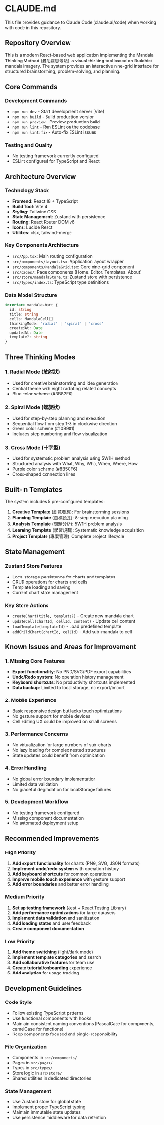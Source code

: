 # CLAUDE.md

This file provides guidance to Claude Code (claude.ai/code) when working with code in this repository.

## Repository Overview

This is a modern React-based web application implementing the Mandala Thinking Method (曼陀羅思考法), a visual thinking tool based on Buddhist mandala imagery. The system provides an interactive nine-grid interface for structured brainstorming, problem-solving, and planning.

## Core Commands

### Development Commands
- `npm run dev` - Start development server (Vite)
- `npm run build` - Build production version
- `npm run preview` - Preview production build
- `npm run lint` - Run ESLint on the codebase
- `npm run lint:fix` - Auto-fix ESLint issues

### Testing and Quality
- No testing framework currently configured
- ESLint configured for TypeScript and React

## Architecture Overview

### Technology Stack
- **Frontend**: React 18 + TypeScript
- **Build Tool**: Vite 4
- **Styling**: Tailwind CSS
- **State Management**: Zustand with persistence
- **Routing**: React Router DOM v6
- **Icons**: Lucide React
- **Utilities**: clsx, tailwind-merge

### Key Components Architecture
- `src/App.tsx`: Main routing configuration
- `src/components/Layout.tsx`: Application layout wrapper
- `src/components/MandalaGrid.tsx`: Core nine-grid component
- `src/pages/`: Page components (Home, Editor, Templates, About)
- `src/store/mandalaStore.ts`: Zustand store with persistence
- `src/types/index.ts`: TypeScript type definitions

### Data Model Structure
```typescript
interface MandalaChart {
  id: string
  title: string
  cells: MandalaCell[]
  thinkingMode: 'radial' | 'spiral' | 'cross'
  createdAt: Date
  updatedAt: Date
  template?: string
}
```

## Three Thinking Modes

### 1. Radial Mode (放射狀)
- Used for creative brainstorming and idea generation
- Central theme with eight radiating related concepts
- Blue color scheme (#3B82F6)

### 2. Spiral Mode (螺旋狀)
- Used for step-by-step planning and execution
- Sequential flow from step 1-8 in clockwise direction
- Green color scheme (#10B981)
- Includes step numbering and flow visualization

### 3. Cross Mode (十字型)
- Used for systematic problem analysis using 5W1H method
- Structured analysis with What, Why, Who, When, Where, How
- Purple color scheme (#8B5CF6)
- Cross-shaped connection lines

## Built-in Templates

The system includes 5 pre-configured templates:
1. **Creative Template** (創意發想): For brainstorming sessions
2. **Planning Template** (目標設定): 8-step execution planning
3. **Analysis Template** (問題分析): 5W1H problem analysis
4. **Learning Template** (學習規劃): Systematic knowledge acquisition
5. **Project Template** (專案管理): Complete project lifecycle

## State Management

### Zustand Store Features
- Local storage persistence for charts and templates
- CRUD operations for charts and cells
- Template loading and saving
- Current chart state management

### Key Store Actions
- `createChart(title, template?)` - Create new mandala chart
- `updateCell(chartId, cellId, content)` - Update cell content
- `loadTemplate(templateId)` - Load predefined template
- `addChildChart(chartId, cellId)` - Add sub-mandala to cell

## Known Issues and Areas for Improvement

### 1. Missing Core Features
- **Export functionality**: No PNG/SVG/PDF export capabilities
- **Undo/Redo system**: No operation history management
- **Keyboard shortcuts**: No productivity shortcuts implemented
- **Data backup**: Limited to local storage, no export/import

### 2. Mobile Experience
- Basic responsive design but lacks touch optimizations
- No gesture support for mobile devices
- Cell editing UX could be improved on small screens

### 3. Performance Concerns
- No virtualization for large numbers of sub-charts
- No lazy loading for complex nested structures
- State updates could benefit from optimization

### 4. Error Handling
- No global error boundary implementation
- Limited data validation
- No graceful degradation for localStorage failures

### 5. Development Workflow
- No testing framework configured
- Missing component documentation
- No automated deployment setup

## Recommended Improvements

### High Priority
1. **Add export functionality** for charts (PNG, SVG, JSON formats)
2. **Implement undo/redo system** with operation history
3. **Add keyboard shortcuts** for common operations
4. **Improve mobile touch experience** with gesture support
5. **Add error boundaries** and better error handling

### Medium Priority
1. **Set up testing framework** (Jest + React Testing Library)
2. **Add performance optimizations** for large datasets
3. **Implement data validation** and sanitization
4. **Add loading states** and user feedback
5. **Create component documentation**

### Low Priority
1. **Add theme switching** (light/dark mode)
2. **Implement template categories** and search
3. **Add collaborative features** for team use
4. **Create tutorial/onboarding** experience
5. **Add analytics** for usage tracking

## Development Guidelines

### Code Style
- Follow existing TypeScript patterns
- Use functional components with hooks
- Maintain consistent naming conventions (PascalCase for components, camelCase for functions)
- Keep components focused and single-responsibility

### File Organization
- Components in `src/components/`
- Pages in `src/pages/`
- Types in `src/types/`
- Store logic in `src/store/`
- Shared utilities in dedicated directories

### State Management
- Use Zustand store for global state
- Implement proper TypeScript typing
- Maintain immutable state updates
- Use persistence middleware for data retention